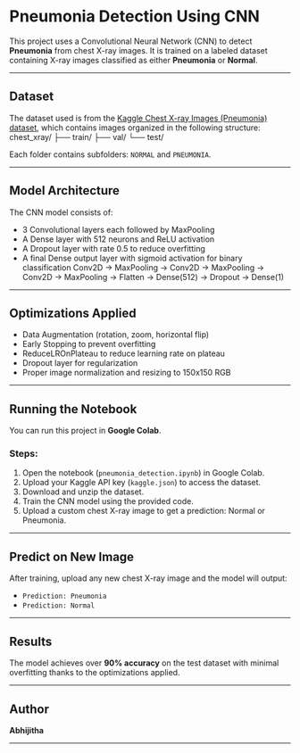 # Pneumonia Detection Using CNN

This project uses a Convolutional Neural Network (CNN) to detect **Pneumonia** from chest X-ray images. It is trained on a labeled dataset containing X-ray images classified as either **Pneumonia** or **Normal**.

---

##  Dataset

The dataset used is from the [Kaggle Chest X-ray Images (Pneumonia) dataset](https://www.kaggle.com/code/kashyapgohil/pneumonia-detection-using-cnn/input), which contains images organized in the following structure:
chest_xray/
├── train/
├── val/
└── test/

Each folder contains subfolders: `NORMAL` and `PNEUMONIA`.

---

##  Model Architecture

The CNN model consists of:

- 3 Convolutional layers each followed by MaxPooling
- A Dense layer with 512 neurons and ReLU activation
- A Dropout layer with rate 0.5 to reduce overfitting
- A final Dense output layer with sigmoid activation for binary classification
Conv2D → MaxPooling → Conv2D → MaxPooling → Conv2D → MaxPooling → Flatten → Dense(512) → Dropout → Dense(1)

---

##  Optimizations Applied

- Data Augmentation (rotation, zoom, horizontal flip)
- Early Stopping to prevent overfitting
- ReduceLROnPlateau to reduce learning rate on plateau
- Dropout layer for regularization
- Proper image normalization and resizing to 150x150 RGB

---

##  Running the Notebook

You can run this project in **Google Colab**.

### Steps:

1. Open the notebook (`pneumonia_detection.ipynb`) in Google Colab.
2. Upload your Kaggle API key (`kaggle.json`) to access the dataset.
3. Download and unzip the dataset.
4. Train the CNN model using the provided code.
5. Upload a custom chest X-ray image to get a prediction: Normal or Pneumonia.

---

##  Predict on New Image

After training, upload any new chest X-ray image and the model will output:

- `Prediction: Pneumonia `  
- `Prediction: Normal `

---

##  Results

The model achieves over **90% accuracy** on the test dataset with minimal overfitting thanks to the optimizations applied.

---

##  Author

**Abhijitha**  

---

